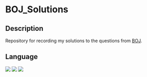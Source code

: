 # BOJ_Solutions

## Description
Repository for recording my solutions to the questions from [BOJ](https://www.acmicpc.net/).

## Language
<img src="https://img.shields.io/badge/C++-00599C?style=flat&logo=cplusplus&logoColor=white"/> <img src="https://img.shields.io/badge/Java-007396?style=flat&logo=OpenJDK&logoColor=white"/> <img src="https://img.shields.io/badge/ython-3776AB?style=flat&logo=python&logoColor=white"/>
